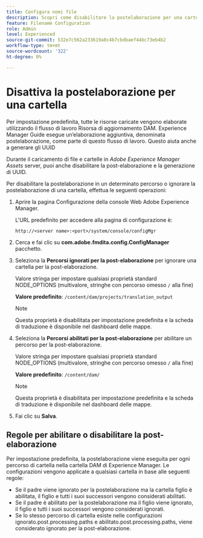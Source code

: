 ```yaml
---
title: Configura nomi file
description: Scopri come disabilitare la postelaborazione per una cartella caricata in Adobe Experience Manager Assets
feature: Filename Configuration
role: Admin
level: Experienced
source-git-commit: 532e7c562a233619a8c4b7cbdbaef44bc73eb4b2
workflow-type: tm+mt
source-wordcount: '322'
ht-degree: 0%

---
```



# Disattiva la postelaborazione per una cartella

Per impostazione predefinita, tutte le risorse caricate vengono elaborate utilizzando il flusso di lavoro Risorsa di aggiornamento DAM. Experience Manager Guide esegue un’elaborazione aggiuntiva, denominata postelaborazione, come parte di questo flusso di lavoro. Questo aiuta anche a generare gli UUID

Durante il caricamento di file e cartelle in *Adobe Experience Manager Assets* server, puoi anche disabilitare la post-elaborazione e la generazione di UUID.


Per disabilitare la postelaborazione in un determinato percorso o ignorare la postelaborazione di una cartella, effettua le seguenti operazioni:


1. Aprire la pagina Configurazione della console Web Adobe Experience Manager.

   L&#39;URL predefinito per accedere alla pagina di configurazione è:

   ```http
   http://<server name>:<port>/system/console/configMgr
   ```

1. Cerca e fai clic su **com.adobe.fmdita.config.ConfigManager** pacchetto.

1. Seleziona la **Percorsi ignorati per la post-elaborazione** per ignorare una cartella per la post-elaborazione.

   Valore stringa per impostare qualsiasi proprietà standard NODE_OPTIONS (multivalore, stringhe con percorso omesso `/` alla fine)

   **Valore predefinito**: `/content/dam/projects/translation_output`

   >[!NOTE]
   >
   > Questa proprietà è disabilitata per impostazione predefinita e la scheda di traduzione è disponibile nel dashboard delle mappe.

1. Seleziona la **Percorsi abilitati per la post-elaborazione** per abilitare un percorso per la post-elaborazione.

   Valore stringa per impostare qualsiasi proprietà standard NODE_OPTIONS (multivalore, stringhe con percorso omesso `/` alla fine)

   **Valore predefinito**: `/content/dam/`

   >[!NOTE]
   >
   > Questa proprietà è disabilitata per impostazione predefinita e la scheda di traduzione è disponibile nel dashboard delle mappe.


1. Fai clic su **Salva**.



## Regole per abilitare o disabilitare la post-elaborazione

Per impostazione predefinita, la postelaborazione viene eseguita per ogni percorso di cartella nella cartella DAM di Experience Manager. Le configurazioni vengono applicate a qualsiasi cartella in base alle seguenti regole:

* Se il padre viene ignorato per la postelaborazione ma la cartella figlio è abilitata, il figlio e tutti i suoi successori vengono considerati abilitati.
* Se il padre è abilitato per la postelaborazione ma il figlio viene ignorato, il figlio e tutti i suoi successori vengono considerati ignorati.
* Se lo stesso percorso di cartella esiste nelle configurazioni ignorato.post.processing.paths e abilitato.post.processing.paths, viene considerato ignorato per la post-elaborazione.
